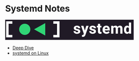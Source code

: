 # Systemd Notes

![Systemd Logo](img/systemd.png)

- [Deep Dive](deep-dive/01-intro.md)
- [systemd on Linux](tutoriaLinux/01-intro.md)
